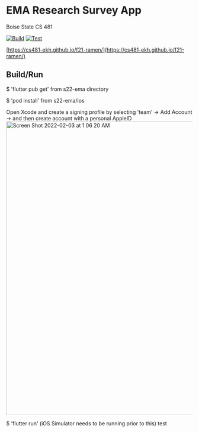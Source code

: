 # EMA Research Survey App
Boise State CS 481

[![Build](https://github.com/cs481-ekh/f21-ramen/actions/workflows/ema-build.yml/badge.svg)](https://github.com/cs481-ekh/f21-ramen/actions/workflows/ema-build.yml)
[![Test](https://github.com/cs481-ekh/f21-ramen/actions/workflows/ema-test.yml/badge.svg)](https://github.com/cs481-ekh/f21-ramen/actions/workflows/ema-test.yml)

[https://cs481-ekh.github.io/f21-ramen/](https://cs481-ekh.github.io/f21-ramen/)

## Build/Run
$ 'flutter pub get' from s22-ema directory

$ 'pod install' from s22-ema/ios

Open Xcode and create a signing profile by selecting 'team' -> Add Account -> and then create account with a personal AppleID
<img width="792" alt="Screen Shot 2022-02-03 at 1 06 20 AM" src="https://user-images.githubusercontent.com/42556403/152304102-09d9c406-d687-47d9-8546-96c33163403f.png">

$ 'flutter run' (iOS Simulator needs to be running prior to this)
test
